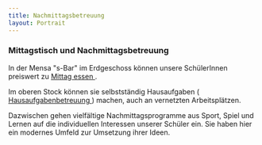 ```yaml
---
title: Nachmittagsbetreuung
layout: Portrait
---
```


<h3>
  Mittagstisch und Nachmittagsbetreuung
</h3>

<p>
  In der  Mensa "s-Bar" im Erdgeschoss können unsere SchülerInnen preiswert zu 
  <a href="/Schulleben/S-Bar/">
    <i class="fa fa-external-link">
    </i>
    Mittag essen
  </a>
  .
</p>

<p>
  Im oberen Stock können sie selbstständig Hausaufgaben (
  <a href="/Schulleben/Hausaufgabenbetreuuung/">
    <i class="fa fa-external-link">
    </i>
    Hausaufgabenbetreuung
  </a>
  ) machen, auch an vernetzten Arbeitsplätzen.
</p>

<p>
  Dazwischen gehen vielfältige Nachmittagsprogramme aus Sport, Spiel und Lernen auf die individuellen Interessen unserer Schüler ein. Sie haben hier ein modernes Umfeld zur Umsetzung ihrer Ideen.
</p>

